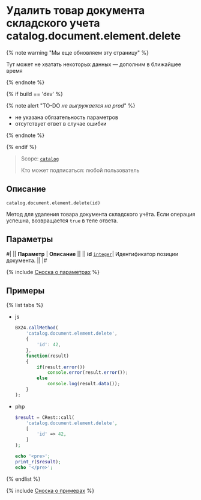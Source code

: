 # Удалить товар документа складского учета catalog.document.element.delete

{% note warning "Мы еще обновляем эту страницу" %}

Тут может не хватать некоторых данных — дополним в ближайшее время

{% endnote %}

{% if build == 'dev' %}

{% note alert "TO-DO _не выгружается на prod_" %}

- не указана обязательность параметров
- отсутствует ответ в случае ошибки
  
{% endnote %}

{% endif %}

> Scope: [`catalog`](../../../scopes/permissions.md)
>
> Кто может подписаться: любой пользователь

## Описание

```http
catalog.document.element.delete(id)
```

Метод для удаления товара документа складского учёта.
Если операция успешна, возвращается `true` в теле ответа.

## Параметры

#|
|| **Параметр** | **Описание** ||
|| **id** 
[`integer`](../../../data-types.md)| Идентификатор позиции документа. ||
|#

{% include [Сноска о параметрах](../../../../_includes/required.md) %}

## Примеры

{% list tabs %}

- js
  
    ```js
    BX24.callMethod(
        'catalog.document.element.delete',
        {
            'id': 42,
        },
        function(result)
        {
            if(result.error())
                console.error(result.error());
            else
                console.log(result.data());
        }
    );
    ```

- php
  
    ```php
    $result = CRest::call(
        'catalog.document.element.delete',
        [
            'id' => 42,
        ]
    );

    echo '<pre>';
    print_r($result);
    echo '</pre>';
    ```

{% endlist %}

{% include [Сноска о примерах](../../../../_includes/examples.md) %}
